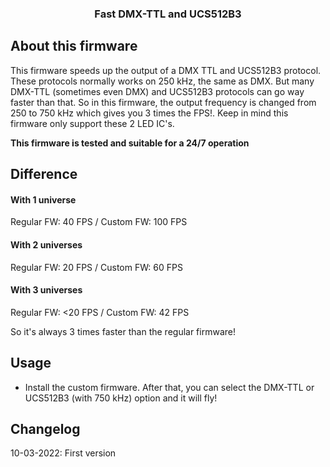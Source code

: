 <div align="center">

  <h3 align="center">Fast DMX-TTL and UCS512B3</h3>
</div>

## About this firmware 
This firmware speeds up the output of a DMX TTL and UCS512B3 protocol. These protocols normally works on 250 kHz, the same as DMX. But many DMX-TTL (sometimes even DMX) and UCS512B3
protocols can go way faster than that. So in this firmware, the output frequency is changed from 250 to 750 kHz which gives you 3 times the FPS!. Keep in mind this firmware only
support these 2 LED IC's.

**This firmware is tested and suitable for a 24/7 operation**

## Difference

#### With 1 universe
Regular FW: 40 FPS / Custom FW: 100 FPS

#### With 2 universes
Regular FW: 20 FPS / Custom FW: 60 FPS

#### With 3 universes
Regular FW: <20 FPS / Custom FW: 42 FPS

So it's always 3 times faster than the regular firmware!

## Usage

* Install the custom firmware. After that, you can select the DMX-TTL or UCS512B3 (with 750 kHz) option and it will fly!

## Changelog
10-03-2022: First version
